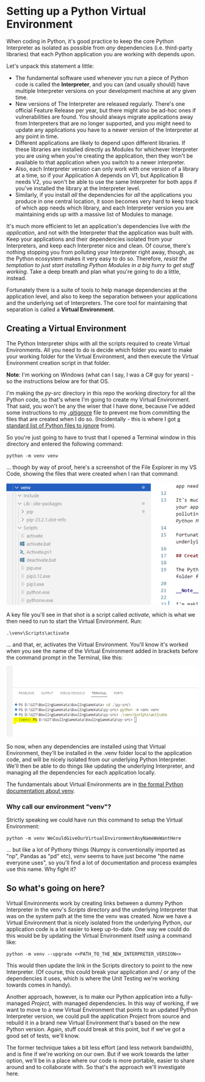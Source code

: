 # Setting up a Python Virtual Environment

When coding in Python, it's good practice to keep the core Python Interpreter as isolated as possible from _any_ dependencies (i.e. third-party libraries) that each Python application you are working with depends upon.

Let's unpack this statement a little:

- The fundamental software used whenever you run a piece of Python code is called the __Interpreter__, and you can (and usually should) have multiple Interpreter versions on your development machine at any given time. 
- New versions of The Interpreter are released regularly. There's one official Feature Release per year, but there might also be ad-hoc ones if vulnerabilities are found. You should always migrate applications away from Interpreters that are no longer supported, and you might need to update any applications you have to a newer version of the Interpreter at any point in time.
- Different applications are likely to depend upon different libraries. If these libraries are installed directly as Modules for whichever Interpreter you are using when you're creating the application, then they won't be available to that application when you switch to a newer interpreter. 
- Also, each Interpreter version can only work with one version of a library at a time, so if your Application A depends on V1, but Application B needs V2, you won't be able to use the same Interpreter for both apps if you've installed the library at the Interpreter level. 
- Similarly, if you install _all_ the dependencies for _all_ the applications you produce in one central location, it soon becomes very hard to keep track of which app needs which library, and each Interpreter version you are maintaining ends up with a massive list of Modules to manage.

It's much more efficient to let an application's dependencies live _with the application_, and not with the Interpreter that the application was built with. Keep your applications and their dependencies isolated from your Interpreters, and keep each Interpreter nice and clean. Of course, there's nothing stopping you from polluting your Interpreter right away, though, as the Python ecosystem makes it very easy to do so. Therefore, _resist the temptation to just start installing Python Modules in a big hurry to get stuff working_. Take a deep breath and plan what you're going to do a little, instead.

Fortunately there is a suite of tools to help manage dependencies at the application level, and also to keep the separation between your applications and the underlying set of Interpreters. The core tool for maintaining that separation is called a __Virtual Environment__.

## Creating a Virtual Environment

The Python Interpreter ships with all the scripts required to create Virtual Environments. All you need to do is decide which folder you want to make your working folder for the Virtual Environment, and then execute the Virtual Environment creation script in that folder.

__Note__: I'm working on Windows (what can I say, I was a C# guy for years) - so the instructions below are for that OS. 

I'm making the _py-src_ directory in this repo the working directory for all the Python code, so that's where I'm going to create my Virtual Environment. That said, you won't be any the wiser that I have done, because I've added some instructions to my [.gitignore](../.gitignore) file to prevent me from committing the files that are created when I do so. (Incidentally - this is where I got [a standard list of Python files to ignore](https://github.com/github/gitignore/blob/main/Python.gitignore) from).

So you're just going to have to trust that I opened a Terminal window in this directory and entered the following command:

```
python -m venv venv
```

... though by way of proof, here's a screenshot of the File Explorer in my VS Code, showing the files that were created when I ran that command:

![Virtual Environment Files](../images/python_venv_files.png)

A key file you'll see in that shot is a script called _activate_, which is what we then need to run to start the Virtual Environment. Run:

```
.\venv\Scripts\activate
```

... and that, er, activates the Virtual Environment. You'll know it's worked when you see the name of the Virtual Environment added in brackets before the command prompt in the Terminal, like this:

![Virtual Environment active in the Terminal](../images/python_active_venv.png)

So now, when any dependencies are installed using that Virtual Environment, they'll be installed in the .venv folder local to the application code, and will be nicely isolated from our underlying Python Interpreter. We'll then be able to do things like updating the underlying Interpreter, and managing all the dependencies for each application locally.

The fundamentals about Virtual Environments are in [the formal Python documentation about venv](https://docs.python.org/3/library/venv.html).

### Why call our environment "venv"?

Strictly speaking we could have run this command to setup the Virtual Environment:

```
python -m venv WeCouldGiveOurVirtualEnvironmentAnyNameWeWantHere
```

... but like a lot of Pythony things (Numpy is conventionally imported as "np", Pandas as "pd" etc), _venv_ seems to have just become "the name everyone uses", so you'll find a lot of documentation and process examples use this name. Why fight it?

## So what's going on here?

Virtual Environments work by creating links between a dummy Python Interpreter in the venv's _Scripts_ directory and the underlying Interpreter that was on the system path at the time the venv was created. Now we have a Virtual Environment that is nicely isolated from the underlying Python, our application code is a lot easier to keep up-to-date. One way we could do this would be by updating the Virtual Environment itself using a command like:

```
python -m venv --upgrade <<PATH_TO_THE_NEW_INTERPRETER_VERSION>>
```

This would then update the link in the Scripts directory to point to the new Interpreter. (Of course, this could break your application and / or any of the dependencies it uses, which is where the Unit Testing we're working towards comes in handy).

Another approach, however, is to make our Python application into a fully-managed _Project_, with managed dependencies. In this way of working, if we want to move to a new Virtual Environment that points to an updated Python Interpreter version, we could pull the application Project from source and rebuild it in a brand new Virtual Environment that's based on the new Python version. Again, stuff could break at this point, but if we've got a good set of tests, we'll know.

The former technique takes a bit less effort (and less network bandwidth), and is fine if we're working on our own. But if we work towards the latter option, we'll be in a place where our code is more portable, easier to share around and to collaborate with. So that's the approach we'll investigate here. 

